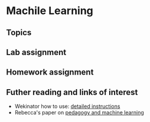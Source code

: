 # Machile Learning


## Topics

## Lab assignment

## Homework assignment

## Futher reading and links of interest
* Wekinator how to use: [detailed instructions](http://www.wekinator.org/detailed-instructions/)
* Rebecca's paper on [pedagogy and machine learning](http://www.cs.princeton.edu/~fiebrink/publications/MorrisFiebrink_CHIWorkshop2011.pdf)
